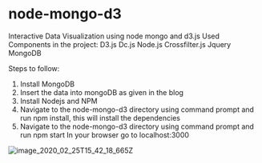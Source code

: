 # node-mongo-d3
Interactive Data Visualization using node mongo and d3.js
Used Components in the project:
D3.js
Dc.js
Node.js
Crossfilter.js
Jquery
MongoDB

Steps to follow:

1. Install MongoDB
2. Insert the data into mongoDB as given in the blog
3. Install Nodejs and NPM
4. Navigate to the node-mongo-d3 directory using command prompt and run npm install, this will install the dependencies
5. Navigate to the node-mongo-d3 directory using command prompt and run npm start
   In your browser go to localhost:3000
   
   
![image_2020_02_25T15_42_18_665Z](https://user-images.githubusercontent.com/32735357/75322942-d3826480-5899-11ea-9fcb-21cbdcd5d075.png)

